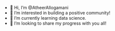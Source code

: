 - 👋 Hi, I’m @AtheerAllogamani
- 👀 I’m interested in building a positive community!
- 🌱 I’m currently learning data science.
- 💞️ I’m looking to share my progress with you all!

